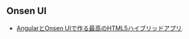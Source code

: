 ## Onsen UI

- [AngularとOnsen UIで作る最高のHTML5ハイブリッドアプリ](http://www.slideshare.net/AsialCorp/angularonsen-uihtml5)